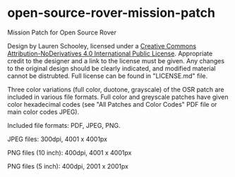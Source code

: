 # open-source-rover-mission-patch
Mission Patch for Open Source Rover

Design by Lauren Schooley, licensed under a [Creative Commons Attribution-NoDerivatives 4.0 International Public License](https://creativecommons.org/licenses/by-nd/4.0/). Appropriate credit to the designer and a link to the license must be given. Any changes to the original design should be clearly indicated, and modified material cannot be distrubted. Full license can be found in "LICENSE.md" file. 

Three color variations (full color, duotone, grayscale) of the OSR patch are included in various file formats. Full color and greyscale patches have given color hexadecimal codes (see "All Patches and Color Codes" PDF file or main color codes JPEG).

Included file formats: PDF, JPEG, PNG. 

JPEG files: 300dpi, 4001 x 4001px

PNG files (10 inch): 400dpi, 4001 x 4001px

PNG files (5 inch): 400dpi, 2001 x 2001px
